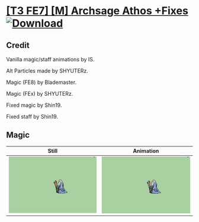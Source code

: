 # [\[T3 FE7\] \[M\] Archsage Athos +Fixes](./) [![Download](https://img.shields.io/badge/Download--red?style=social&logo=github)](https://minhaskamal.github.io/DownGit/#/home?url=https://github.com/Klokinator/FE-Repo/tree/main/Battle%20Animations%2FMagi%20-%20Nature-Type%2F%5BT3%20FE7%5D%20%5BM%5D%20Archsage%20Athos%20%2BFixes%2F6.%20Magic%20(FEx))

## Credit

Vanilla magic/staff animations by IS.

Alt Particles made by SHYUTERz.

Magic (FE8) by Blademaster.

Magic (FEx) by SHYUTERz.

Fixed magic by Shin19.

Fixed staff by Shin19.

## Magic

| Still | Animation |
| :---: | :-------: |
| ![Magic still](./Magic_000.png) | ![Magic animation](./Magic.gif) |

